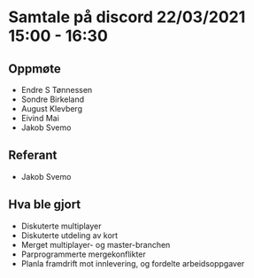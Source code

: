 # Samtale på discord 22/03/2021 15:00 - 16:30

## Oppmøte
* Endre S Tønnessen
* Sondre Birkeland
* August Klevberg
* Eivind Mai
* Jakob Svemo

## Referant
* Jakob Svemo

## Hva ble gjort
* Diskuterte multiplayer
* Diskuterte utdeling av kort
* Merget multiplayer- og master-branchen
* Parprogrammerte mergekonflikter
* Planla framdrift mot innlevering, og fordelte arbeidsoppgaver
